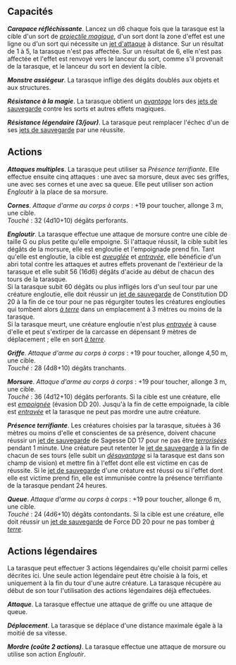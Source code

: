 ## Capacités
_**Carapace réfléchissante**_. Lancez un d6 chaque fois que la tarasque est la cible d'un sort de [_projectile magique_](/grimoire/projectile-magique/), d'un sort dont la zone d'effet est une ligne ou d'un sort qui nécessite un [jet d'attaque](/combattre/#jets-d-attaque) à distance. Sur un résultat de 1 à 5, la tarasque n'est pas affectée. Sur un résultat de 6, elle n'est pas affectée et l'effet est renvoyé vers le lanceur du sort, comme s'il provenait de la tarasque, et le lanceur du sort en devient la cible.

_**Monstre assiégeur**_. La tarasque inflige des dégâts doublés aux objets et aux structures.

_**Résistance à la magie**_. La tarasque obtient un [_avantage_](/utiliser-les-caracteristiques/#avantage-et-desavantage) lors des [jets de sauvegarde](/utiliser-les-caracteristiques/#jets-de-sauvegarde) contre les sorts et autres effets magiques.

_**Résistance légendaire (3/jour)**_. La tarasque peut remplacer l'échec d'un de ses [jets de sauvegarde](/utiliser-les-caracteristiques/#jets-de-sauvegarde) par une réussite.

## Actions
_**Attaques multiples**_. La tarasque peut utiliser sa _Présence terrifiante_. Elle effectue ensuite cinq attaques : une avec sa morsure, deux avec ses griffes, une avec ses cornes et une avec sa queue. Elle peut utiliser son action _Engloutir_ à la place de sa morsure.

_**Cornes**_. _Attaque d'arme au corps à corps_ : +19 pour toucher, allonge 3 m, une cible.  
_Touché_ : 32 (4d10+10) dégâts perforants.

_**Engloutir**_. La tarasque effectue une attaque de morsure contre une cible de taille G ou plus petite qu'elle empoigne. Si l'attaque réussit, la cible subit les dégâts de la morsure, elle est engloutie et l'empoignade prend fin. Tant qu'elle est engloutie, la cible est [_aveuglée_](/gerer-la-sante-du-personnage/#aveugle) et [_entravée_](/gerer-la-sante-du-personnage/#entrave), elle bénéficie d'un abri total contre les attaques et autres effets provenant de l'extérieur de la tarasque et elle subit 56 (16d6) dégâts d'acide au début de chacun des tours de la tarasque.  
Si la tarasque subit 60 dégâts ou plus infligés lors d'un seul tour par une créature engloutie, elle doit réussir un [jet de sauvegarde](/utiliser-les-caracteristiques/#jets-de-sauvegarde) de Constitution DD 20 à la fin de ce tour pour ne pas régurgiter toutes les créatures englouties qui tombent alors [_à terre_](/gerer-la-sante-du-personnage/#a-terre) dans un emplacement à 3 mètres ou moins de la tarasque.  
Si la tarasque meurt, une créature engloutie n'est plus [_entravée_](/gerer-la-sante-du-personnage/#entrave) à cause d'elle et peut s'extirper de la carcasse en dépensant 9 mètres de déplacement ; elle en sort [_à terre_](/gerer-la-sante-du-personnage/#a-terre).

_**Griffe**_. _Attaque d'arme au corps à corps_ : +19 pour toucher, allonge 4,50 m, une cible.  
_Touché_ : 28 (4d8+10) dégâts tranchants.

_**Morsure**_. _Attaque d'arme au corps à corps_ : +19 pour toucher, allonge 3 m, une cible.  
_Touché_ : 36 (4d12+10) dégâts perforants. Si la cible est une créature, elle est [_empoignée_](/gerer-la-sante-du-personnage/#empoigne) (évasion DD 20). Jusqu'à la fin de cette empoignade, la cible est [_entravée_](/gerer-la-sante-du-personnage/#entrave) et la tarasque ne peut pas mordre une autre créature.

_**Présence terrifiante**_. Les créatures choisies par la tarasque, situées à 36 mètres ou moins d'elle et conscientes de sa présence, doivent chacune réussir un [jet de sauvegarde](/utiliser-les-caracteristiques/#jets-de-sauvegarde) de Sagesse DD 17 pour ne pas être [_terrorisées_](/gerer-la-sante-du-personnage/#terrorise) pendant 1 minute. Une créature peut retenter le [jet de sauvegarde](/utiliser-les-caracteristiques/#jets-de-sauvegarde) à la fin de chacun de ses tours (elle subit un [_désavantage_](/utiliser-les-caracteristiques/#avantage-et-desavantage) si la tarasque est dans son champ de vision) et mettre fin à l'effet dont elle est victime en cas de réussite. Si le [jet de sauvegarde](/utiliser-les-caracteristiques/#jets-de-sauvegarde) d'une créature est réussi ou si l'effet dont elle est victime prend fin, elle est immunisée contre la présence terrifiante de la tarasque pendant 24 heures.

_**Queue**_. _Attaque d'arme au corps à corps_ : +19 pour toucher, allonge 6 m, une cible.  
_Touché_ : 24 (4d6+10) dégâts contondants. Si la cible est une créature, elle doit réussir un [jet de sauvegarde](/utiliser-les-caracteristiques/#jets-de-sauvegarde) de Force DD 20 pour ne pas tomber [_à terre_](/gerer-la-sante-du-personnage/#a-terre).

## Actions légendaires
La tarasque peut effectuer 3 actions légendaires qu'elle choisit parmi celles décrites ici. Une seule action légendaire peut être choisie à la fois, et uniquement à la fin du tour d'une autre créature. La tarasque récupère au début de son tour l'utilisation des actions légendaires déjà effectuées.

_**Attaque**_. La tarasque effectue une attaque de griffe ou une attaque de queue.

_**Déplacement**_. La tarasque se déplace d'une distance maximale égale à la moitié de sa vitesse.

_**Mordre (coûte 2 actions)**_. La tarasque effectue une attaque de morsure ou utilise son action _Engloutir_.
